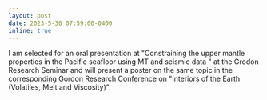 ```yaml
---
layout: post
date: 2023-5-30 07:59:00-0400
inline: true
---
```

I am selected for an oral presentation at "Constraining the upper mantle properties in the Pacific seafloor using MT and seismic data " at the Grodon Research Seminar and will present a poster on the same topic in the corresponding Gordon Research Conference on "Interiors of the Earth (Volatiles, Melt and Viscosity)".
